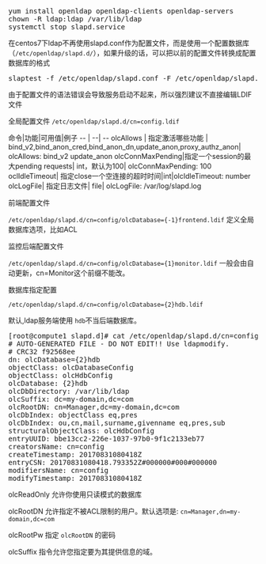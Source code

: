 <pre>
yum install openldap openldap-clients openldap-servers
chown -R ldap:ldap /var/lib/ldap
systemctl stop slapd.service
</pre>
在centos7下ldap不再使用slapd.conf作为配置文件，而是使用一个配置数据库（`/etc/openldap/slapd.d/`），如果升级的话，可以把以前的配置文件转换成配置数据库的格式
<pre>
slaptest -f /etc/openldap/slapd.conf -F /etc/openldap/slapd.d/
</pre>
由于配置文件的语法错误会导致服务启动不起来，所以强烈建议不直接编辑LDIF文件

全局配置文件
`/etc/openldap/slapd.d/cn=config.ldif`

命令|功能|可用值|例子
-- | --| --
olcAllows	|	指定激活哪些功能 | bind_v2,bind_anon_cred,bind_anon_dn,update_anon,proxy_authz_anon| olcAllows: bind_v2 update_anon
olcConnMaxPending|指定一个session的最大pending requests| int，默认为100| olcConnMaxPending: 100
oclIdleTimeout| 指定close一个空连接的超时时间|int|olcIdleTimeout: number
olcLogFile| 指定日志文件| file| olcLogFile: /var/log/slapd.log

前端配置文件

`/etc/openldap/slapd.d/cn=config/olcDatabase={-1}frontend.ldif`  定义全局数据库选项，比如ACL

监控后端配置文件

`/etc/openldap/slapd.d/cn=config/olcDatabase={1}monitor.ldif` 一般会由自动更新，cn=Monitor这个前缀不能改。


数据库指定配置

`/etc/openldap/slapd.d/cn=config/olcDatabase={2}hdb.ldif` 

默认,ldap服务端使用 `hdb`不当后端数据库。

<pre>
[root@compute1 slapd.d]# cat /etc/openldap/slapd.d/cn=config/olcDatabase={2}hdb.ldif
# AUTO-GENERATED FILE - DO NOT EDIT!! Use ldapmodify.
# CRC32 f92568ee
dn: olcDatabase={2}hdb
objectClass: olcDatabaseConfig
objectClass: olcHdbConfig
olcDatabase: {2}hdb
olcDbDirectory: /var/lib/ldap
olcSuffix: dc=my-domain,dc=com
olcRootDN: cn=Manager,dc=my-domain,dc=com
olcDbIndex: objectClass eq,pres
olcDbIndex: ou,cn,mail,surname,givenname eq,pres,sub
structuralObjectClass: olcHdbConfig
entryUUID: bbe13cc2-226e-1037-97b0-9f1c2133eb77
creatorsName: cn=config
createTimestamp: 20170831080418Z
entryCSN: 20170831080418.793352Z#000000#000#000000
modifiersName: cn=config
modifyTimestamp: 20170831080418Z
</pre>

olcReadOnly   允许你使用只读模式的数据库

olcRootDN	允许指定不被ACL限制的用户。默认选项是: `cn=Manager,dn=my-domain,dc=com`

olcRootPw    指定 `olcRootDN` 的密码

olcSuffix		指令允许您指定要为其提供信息的域。


 